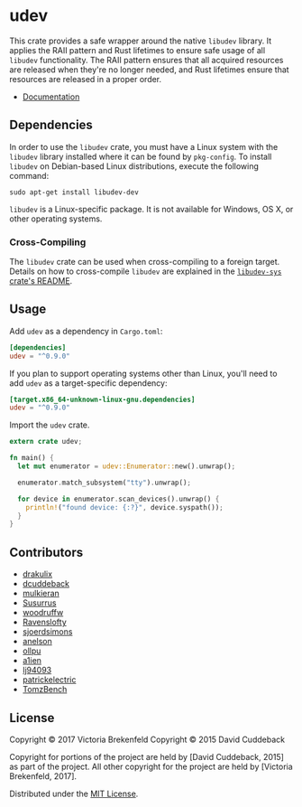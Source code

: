 # udev
This crate provides a safe wrapper around the native `libudev` library. It applies the RAII pattern
and Rust lifetimes to ensure safe usage of all `libudev` functionality. The RAII pattern ensures
that all acquired resources are released when they're no longer needed, and Rust lifetimes ensure
that resources are released in a proper order.

* [Documentation](http://docs.rs/udev/)

## Dependencies
In order to use the `libudev` crate, you must have a Linux system with the `libudev` library
installed where it can be found by `pkg-config`. To install `libudev` on Debian-based Linux
distributions, execute the following command:

```
sudo apt-get install libudev-dev
```

`libudev` is a Linux-specific package. It is not available for Windows, OS X, or other operating
systems.

### Cross-Compiling
The `libudev` crate can be used when cross-compiling to a foreign target. Details on how to
cross-compile `libudev` are explained in the [`libudev-sys` crate's
README](https://github.com/dcuddeback/libudev-sys#cross-compiling).

## Usage
Add `udev` as a dependency in `Cargo.toml`:

```toml
[dependencies]
udev = "^0.9.0"
```

If you plan to support operating systems other than Linux, you'll need to add `udev` as a
target-specific dependency:

```toml
[target.x86_64-unknown-linux-gnu.dependencies]
udev = "^0.9.0"
```

Import the `udev` crate.

```rust
extern crate udev;

fn main() {
  let mut enumerator = udev::Enumerator::new().unwrap();

  enumerator.match_subsystem("tty").unwrap();

  for device in enumerator.scan_devices().unwrap() {
    println!("found device: {:?}", device.syspath());
  }
}
```

## Contributors
* [drakulix](https://github.com/drakulix)
* [dcuddeback](https://github.com/dcuddeback)
* [mulkieran](https://github.com/mulkieran)
* [Susurrus](https://github.com/Susurrus)
* [woodruffw](https://github.com/woodruffw)
* [Ravenslofty](https://github.com/Ravenslofty)
* [sjoerdsimons](https://github.com/sjoerdsimons)
* [anelson](https://github.com/anelson)
* [ollpu](https://github.com/ollpu)
* [a1ien](https://github.com/a1ien)
* [lj94093](https://github.com/lj94093)
* [patrickelectric](https://github.com/patrickelectric)
* [TomzBench](https://github.com/TomzBench)

## License
Copyright © 2017 Victoria Brekenfeld
Copyright © 2015 David Cuddeback

Copyright for portions of the project are held by [David Cuddeback, 2015] as part of the project.
All other copyright for the project are held by [Victoria Brekenfeld, 2017].

Distributed under the [MIT License](LICENSE).
